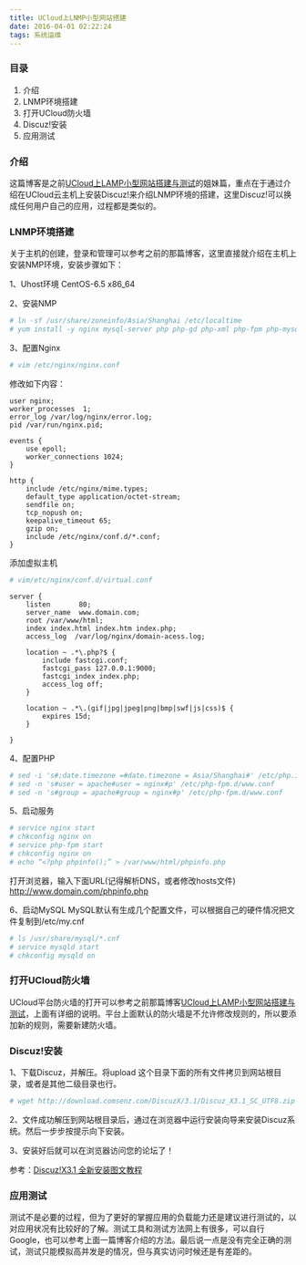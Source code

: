 ```yaml
---
title: UCloud上LNMP小型网站搭建
date: 2016-04-01 02:22:24
tags: 系统运维
---
```


### 目录 ###
 1. 介绍
 2. LNMP环境搭建
 3. 打开UCloud防火墙
 4. Discuz!安装
 5. 应用测试

### 介绍 ###
这篇博客是之前[UCloud上LAMP小型网站搭建与测试](http://zone.gaospot.com/2016/03/30/UCloud%E4%B8%8ALAMP%E5%B0%8F%E5%9E%8B%E7%BD%91%E7%AB%99%E6%90%AD%E5%BB%BA%E4%B8%8E%E6%B5%8B%E8%AF%95/)的姐妹篇，重点在于通过介绍在UCloud云主机上安装Discuz!来介绍LNMP环境的搭建，这里Discuz!可以换成任何用户自己的应用，过程都是类似的。

### LNMP环境搭建 ###
关于主机的创建，登录和管理可以参考之前的那篇博客，这里直接就介绍在主机上安装NMP环境，安装步骤如下：

1、Uhost环境
CentOS-6.5 x86_64


2、安装NMP

```bash
# ln -sf /usr/share/zoneinfo/Asia/Shanghai /etc/localtime
# yum install -y nginx mysql-server php php-gd php-xml php-fpm php-mysql php-bcmath php-mbstring php-mcrypt
```


3、配置Nginx

```bash
# vim /etc/nginx/nginx.conf
```

修改如下内容：

```
user nginx;
worker_processes  1;
error_log /var/log/nginx/error.log;
pid /var/run/nginx.pid;

events {
    use epoll;
    worker_connections 1024;
}

http {
    include /etc/nginx/mime.types;
    default_type application/octet-stream;
    sendfile on;
    tcp_nopush on;
    keepalive_timeout 65;
    gzip on;
    include /etc/nginx/conf.d/*.conf;
}
```

添加虚拟主机

```bash
# vim/etc/nginx/conf.d/virtual.conf
```

```
server {
    listen       80;
    server_name  www.domain.com;
    root /var/www/html;
    index index.html index.htm index.php;
    access_log  /var/log/nginx/domain-acess.log;

    location ~ .*\.php?$ {
        include fastcgi.conf;
        fastcgi_pass 127.0.0.1:9000;
        fastcgi_index index.php;
        access_log off;
    }

    location ~ .*\.(gif|jpg|jpeg|png|bmp|swf|js|css)$ {
        expires 15d;
    }

}
```

4、配置PHP

```bash
# sed -i 's#;date.timezone =#date.timezone = Asia/Shanghai#' /etc/php.ini
# sed -n 's#user = apache#user = nginx#p' /etc/php-fpm.d/www.conf
# sed -n 's#group = apache#group = nginx#p' /etc/php-fpm.d/www.conf
```

5、启动服务

```bash
# service nginx start
# chkconfig nginx on
# service php-fpm start
# chkconfig nginx on
# echo “<?php phpinfo();” > /var/www/html/phpinfo.php
```

打开浏览器，输入下面URL(记得解析DNS，或者修改hosts文件)
http://www.domain.com/phpinfo.php


6、启动MySQL
MySQL默认有生成几个配置文件，可以根据自己的硬件情况把文件复制到/etc/my.cnf

```bash
# ls /usr/share/mysql/*.cnf
# service mysqld start
# chkconfig mysqld on
```

### 打开UCloud防火墙 ###
UCloud平台防火墙的打开可以参考之前那篇博客[UCloud上LAMP小型网站搭建与测试](http://zone.gaospot.com/2016/03/30/UCloud%E4%B8%8ALAMP%E5%B0%8F%E5%9E%8B%E7%BD%91%E7%AB%99%E6%90%AD%E5%BB%BA%E4%B8%8E%E6%B5%8B%E8%AF%95/)，上面有详细的说明。平台上面默认的防火墙是不允许修改规则的，所以要添加新的规则，需要新建防火墙。

### Discuz!安装 ###
1、下载Discuz，并解压。将upload 这个目录下面的所有文件拷贝到网站根目录，或者是其他二级目录也行。

```bash
# wget http://download.comsenz.com/DiscuzX/3.1/Discuz_X3.1_SC_UTF8.zip

```

2、文件成功解压到网站根目录后，通过在浏览器中运行安装向导来安装Discuz系统。然后一步步按提示向下安装。

3、安装好后就可以在浏览器访问您的论坛了！

参考：[Discuz!X3.1 全新安装图文教程 ](http://www.discuz.net/thread-3456887-1-1.html)

### 应用测试 ###
测试不是必要的过程，但为了更好的掌握应用的负载能力还是建议进行测试的，以对应用状况有比较好的了解。测试工具和测试方法网上有很多，可以自行Google，也可以参考上面一篇博客介绍的方法。最后说一点是没有完全正确的测试，测试只能模拟高并发是的情况，但与真实访问时候还是有差距的。


